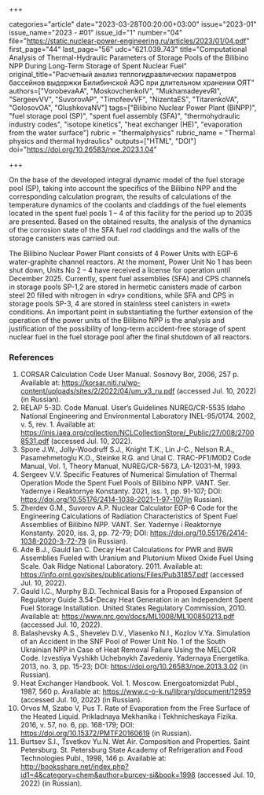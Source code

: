 +++

categories="article"
date="2023-03-28T00:20:00+03:00"
issue="2023-01"
issue_name="2023 - #01"
issue_id="1"
number="04"
file="https://static.nuclear-power-engineering.ru/articles/2023/01/04.pdf"
first_page="44"
last_page="56"
udc="621.039.743"
title="Computational Analysis of Thermal-Hydraulic Parameters of Storage Pools of the Bilibino NPP During Long-Term Storage of Spent Nuclear Fuel"
original_title="Расчетный анализ теплогидравлических параметров бассейнов выдержки Билибинской АЭС при длительном хранении ОЯТ"
authors=["VorobevaAA", "MoskovchenkoIV", "MukhamadeyevRI", "SergeevVV", "SuvorovAP", "TimofeevVF", "NizentaES", "TitarenkoVA", "GolosovOA", "GlushkovaNV"]
tags=["Bilibino Nuclear Power Plant (BiNPP)", "fuel storage pool (SP)", "spent fuel assembly (SFA)", "thermohydraulic industry codes", "isotope kinetics", "heat exchanger (HE)", "evaporation from the water surface"]
rubric = "thermalphysics"
rubric_name = "Thermal physics and thermal hydraulics"
outputs=["HTML", "DOI"]
doi="https://doi.org/10.26583/npe.2023.1.04"

+++

On the base of the developed integral dynamic model of the fuel storage pool (SP), taking into account the specifics of the Bilibino NPP and the corresponding calculation program, the results of calculations of the temperature dynamics of the coolants and claddings of the fuel elements located in the spent fuel pools 1 – 4 of this facility for the period up to 2035 are presented. Based on the obtained results, the analysis of the dynamics of the corrosion state of the SFA fuel rod claddings and the walls of the storage canisters was carried out.

The Bilibino Nuclear Power Plant consists of 4 Power Units with EGP-6 water-graphite channel reactors. At the moment, Power Unit No 1 has been shut down, Units No 2 – 4 have received a license for operation until December 2025. Currently, spent fuel assemblies (SFA) and CPS channels in storage pools SP-1,2 are stored in hermetic canisters made of carbon steel 20 filled with nitrogen in «dry» conditions, while SFA and CPS in storage pools SP-3, 4 are stored in stainless steel canisters in «wet» conditions. An important point in substantiating the further extension of the operation of the power units of the Bilibino NPP is the analysis and justification of the possibility of long-term accident-free storage of spent nuclear fuel in the fuel storage pool after the final shutdown of all reactors.

### References

1. CORSAR Calculation Code User Manual. Sosnovy Bor, 2006, 257 p. Available at: https://korsar.niti.ru/wp-content/uploads/sites/2/2022/04/um_v3_ru.pdf (accessed Jul. 10, 2022) (in Russian).
2. RELAP 5-3D. Code Manual. User’s Guidelines NUREG/CR-5535 Idaho National Engineering and Environmental Laboratory INEL-95/0174. 2002, v. 5, rev. 1. Available at: https://inis.iaea.org/collection/NCLCollectionStore/_Public/27/008/27008531.pdf (accessed Jul. 10, 2022).
3. Spore J.W., Jolly-Woodruff S.J., Knight T.K., Lin J-C., Nelson R.A., Pasamehmetoglu K.O., Steinke R.G. and Unal C. TRAC-PF1/M0D2 Code Manual, Vol. 1, Theory Manual, NUREG/CR-5673, LA-12031-M, 1993.
4. Sergeev V.V. Specific Features of Numerical Simulation of Thermal Operation Mode the Spent Fuel Pools of Bilibino NPP. VANT. Ser. Yadernye i Reaktornye Konstanty. 2021, iss. 1, pp. 91-107; DOI: https://doi.org/10.55176/2414-1038-2021-1-97-107(in Russian).
5. Zherdev G.M., Suvorov A.P. Nuclear Calculator EGP-6 Code for the Engineering Calculations of Radiation Characteristics of Spent Fuel Assemblies of Bilibino NPP. VANT. Ser. Yadernye i Reaktornye Konstanty. 2020, iss. 3, pp. 72-79; DOI: https://doi.org/10.55176/2414-1038-2020-3-72-79 (in Russian).
6. Ade B.J., Gauld Ian C. Decay Heat Calculations for PWR and BWR Assemblies Fueled with Uranium and Plutonium Mixed Oxide Fuel Using Scale. Oak Ridge National Laboratory. 2011. Available at: https://info.ornl.gov/sites/publications/Files/Pub31857.pdf (accessed Jul. 10, 2022).
7. Gauld I.C., Murphy B.D. Technical Basis for a Proposed Expansion of Regulatory Guide 3.54-Decay Heat Generation in an Independent Spent Fuel Storage Installation. United States Regulatory Commission, 2010. Available at: https://www.nrc.gov/docs/ML1008/ML100850213.pdf (accessed Jul. 10, 2022).
8. Balashevsky A.S., Shevelev D.V., Vlasenko N.I., Kozlov V.Ya. Simulation of an Accident in the SNF Pool of Power Unit No. 1 of the South Ukrainian NPP in Case of Heat Removal Failure Using the MELCOR Code. Izvestiya Vyshikh Uchebnykh Zavedeniy. Yadernaya Energetika. 2013, no. 3, pp. 15-23; DOI: https://doi.org/10.26583/npe.2013.3.02 (in Russian).
9. Heat Exchanger Handbook. Vol. 1. Moscow. Energoatomizdat Publ., 1987, 560 p. Available at: https://www.c-o-k.ru/library/document/12959 (accessed Jul. 10, 2022) (in Russian).
10. Orvos M, Szabo V, Pus T. Rate of Evaporation from the Free Surface of the Heated Liquid. Prikladnaya Mekhanika i Tekhnicheskaya Fizika. 2016, v. 57, no. 6, pp. 168-179; DOI: https://doi.org/10.15372/PMTF20160619 (in Russian).
11. Burtsev S.I., Tsvetkov Yu.N. Wet Air. Composition and Properties. Saint Petersburg. St. Petersburg State Academy of Refrigeration and Food Technologies Publ., 1998, 146 p. Available at: http://booksshare.net/index.php?id1=4&category=chem&author=burcev-si&book=1998 (accessed Jul. 10, 2022) (in Russian).